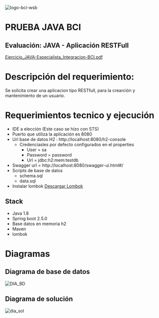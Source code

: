 ![logo-bci-wsb](https://github.com/nlopez21/pruebabci/assets/52576563/9f89971d-3a0c-4579-b994-66cd92fde681)

# PRUEBA JAVA BCI
## Evaluación: JAVA - Aplicación RESTFull
[Ejercicio_JAVA-Especialista_Integracion-BCI.pdf](https://github.com/nlopez21/pruebabci/files/13199139/Ejercicio_JAVA-Especialista_Integracion-BCI.pdf)

# Descripción del requerimiento:
  Se solicita crear una aplicacion tipo RESTfull, para la crearción y mantenimiento de un usuario.

# Requerimientos tecnico y ejecución 
  - IDE a elección (Este caso se hizo con STS)
  - Puerto que utiliza la aplicación es 8080
  - Url base de datos H2 : http://localhost:8080/h2-console
    - Credenciasles por defecto configurados en el properties 
      - User = sa
      - Password = password
      - Url = jdbc:h2:mem:testdb
  - Swagger url = http://localhost:8080/swagger-ui.html#/
  - Scripts de base de datos
    - schema.sql
    - data.sql
  - Instalar lombok [Descargar Lombok](https://projectlombok.org/download)
## Stack
  - Java 1.8
  - Spring boot 2.5.0
  - Base datos en memoria h2
  - Maven
  - lombok


# Diagramas
## Diagrama de base de datos
![DIA_BD](https://github.com/nlopez21/pruebabci/assets/52576563/60c33731-b17e-4901-b3b0-432800cdefa2)


## Diagrama de solución 
![dia_sol](https://github.com/nlopez21/pruebabci/assets/52576563/e0585a75-8698-46ef-86ca-be8cd608e40f)


  
  
  
